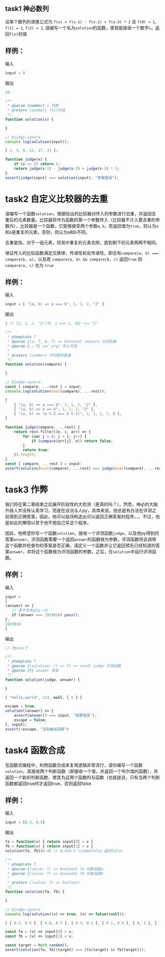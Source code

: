 ## task1 神必数列

设某个数列的递推公式为 `f(x) = f(x-1) - f(x-2) + f(x-3) * 2` 且 `f(0) = 1`, `f(1) = 1`, `f(2) = 1`, 请编写一个名为`solution`的函数，使其能接收一个数字`x`，返回`f(x)`的值

## 样例：

输入
```js
input = 9
```

输出
```js
10
```

```js init
/**
 * @param {number} x 项数
 * @return {number} f(x)的值
 */
function solution(x) {

}

// @judge-ignore
console.log(solution(input));
```

```js input
[ 1, 3, 9, 12, 17, 23 ];
```

```js judger
function judge(x) {
    if (x <= 2) return 1;
    return judge(x-1) - judge(x-2) + judge(x-3) * 2;
}
assert(judge(input) === solution(input), "答案错误");
```

# task2 自定义比较器的去重

请编写一个函数`solution`，根据给出的比较器对传入的参数进行去重，并返回去重后的元素数量。比较器将作为函数的第一个参数传入（比较器不计入要去重的参数内），比较器是一个函数，它能够接受两个参数`a`, `b`，若返回值为`true`，则认为`a`和`b`是重复的元素，否则，则认为a和b不同。

去重是指，对于一组元素，将其中重复的元素去除，直到剩下的元素两两不相同。

保证传入的比较函数满足交换律，传递性和反传递性，即总有`compare(a, b) === compare(b, a)`，以及若 `compare(a, b) && compare(b, c)` 返回`true` 则 `compare(a, c)` 也为 `true`

## 样例：

输入
```js
input = [ "(a, b) => a === b", 1, 1, 2, "2" ]
```

输出
```js
3 // [1, 1, 2, "2"]中, 1 === 1, 但2 !== "2"
```

```js init
/**
 * @template T
 * @param {(a: T, b: T) => boolean} compare 比较函数
 * @param {...T} var_args 传入的值
 *
 * @return {number} 不同数的数量
 */
function solution(compare) {

}

// @judge-ignore
const [ compare, ...rest ] = input;
console.log(solution(eval(compare), ...rest));
```

```js input
[
    [ "(a, b) => a === b", 1, 1, 2, "2" ],
    [ "(a, b) => a == b", 1, 1, 2, "2" ],
    [ "(a, b) => (a % 2 === b % 2)", 1, 1, 2, 7, 8 ],
]
```

```js judger
function judge(compare, ...rest) {
    return rest.filter((e, i, arr) => {
        for (var j = 0; j < i; j++) {
            if (compare(arr[j], e)) return false;
        }
        return true;
    }).length;
}
const [ compare, ...rest ] = input;
assert(solution(eval(compare), ...rest) === judge(eval(compare), ...rest));
```

# task3 作弊

我们将在第二章结束之后展开阶段性的大检测（是真的吗？），然而，神必的大脑升级人并没有认真学习，而是在设法与人py，具体来说，他总是有办法在评测之前得到正确答案，因此，他可以临场构造出可以返回正确答案的程序，，，不过，他是如此的懒惰以至于他不想自己写这个程序。

因此，他希望你写一个函数`solution`，接收一个评测函数`judge`，以及他py得到的答案`answer`，评测函数需要一个返回`answer`的函数做为参数，评测函数将会调用这个函数并检查你的答案是否正确，请定义一个函数并让它返回预先已经知道的答案`answer`，并将这个函数做为评测函数的参数，之后，在`solution`中运行评测函数。

## 样例：

输入
```js
input =
[
(answer) => {
   // 差不多有这么一句
   if (answer === 1919810) pass();
},
1919810
]
```

输出
```js
// 你pass了
```

```js init
/**
 * @template T
 * @param {(solution: () => T) => void} judge 评测函数
 * @param {T} answer 答案
 */
function solution(judge, answer) {

}

```

```js input
[ "hello,world", 123, null, [ 5 ] ]
```

```js judger
escape = true;
solution((answer) => {
    assert(answer() === input, "回答错误");
    escape = false;
}, input);
assert(!escape, "没有做出回答")
```

# task4 函数合成

在函数式编程中，利用函数合成来复用逻辑非常流行，请你编写一个函数`solution`，其接收两个判断函数（即接收一个值，并返回一个布尔值的函数），并返回一个新的判断函数，使其为这两个函数的与函数（也就是说，只有当两个判断函数都返回true时才返回true，否则返回false

## 样例：

输入
```js
input = [0.3, 0.5]
```

输出
```js
fa = function(v) { return input[0] > v }
fb = function(v) { return input[1] > v }
solution(fa, fb)(0.4) // 0.4<0.5 true&&false 返回false
```

```js init
/**
 * @template T
 * @param {(value: T) => boolean} fa 判断函数a
 * @param {(value: T) => boolean} fb 判断函数b
 * 
 * @return {(value: T) => boolean}
 */
function solution(fa, fb) {

}

// @judge-ignore
console.log(solution((v) => true, (v) => false)(null));
```

```js input
[ [ 0.3, 0.5 ], [ 0.8, 0.7 ], [ 0.3, 0.1 ], [ 0.1, 0.9 ], [ 0, 1 ], [ 1, 1 ], [ 0.15, 0.35] ]
```

```js judger
const fa = (v) => input[0] > v; 
const fb = (v) => input[1] < v;

const target = Math.random();
assert(solution(fa, fb)(target) === (fa(target) && fb(target)));
```
